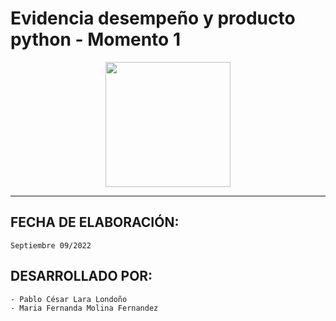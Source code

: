 # **Evidencia desempeño y producto python - Momento 1**

 <p align='center'>
<Image src="https://upload.wikimedia.org/wikipedia/commons/thumb/c/c3/Python-logo-notext.svg/1869px-Python-logo-notext.svg.png" width="200" height="200" />
</p>
  
  ***
  ## FECHA DE ELABORACIÓN:
    Septiembre 09/2022
  ## DESARROLLADO POR:
    - Pablo César Lara Londoño
    - Maria Fernanda Molina Fernandez


